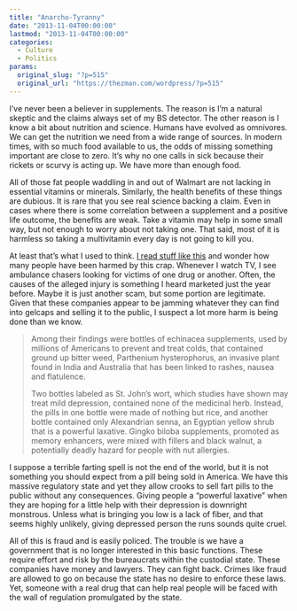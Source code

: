 ```yaml
---
title: "Anarcho-Tyranny"
date: "2013-11-04T00:00:00"
lastmod: "2013-11-04T00:00:00"
categories:
  - Culture
  - Politics
params:
  original_slug: "?p=515"
  original_url: "https://thezman.com/wordpress/?p=515"
---
```


I’ve never been a believer in supplements. The reason is I’m a natural
skeptic and the claims always set of my BS detector. The other reason is
I know a bit about nutrition and science. Humans have evolved as
omnivores. We can get the nutrition we need from a wide range of
sources. In modern times, with so much food available to us, the odds of
missing something important are close to zero. It’s why no one calls in
sick because their rickets or scurvy is acting up. We have more than
enough food.

All of those fat people waddling in and out of Walmart are not lacking
in essential vitamins or minerals. Similarly, the health benefits of
these things are dubious. It is rare that you see real science backing a
claim. Even in cases where there is some correlation between a
supplement and a positive life outcome, the benefits are weak. Take a
vitamin may help in some small way, but not enough to worry about not
taking one. That said, most of it is harmless so taking a multivitamin
every day is not going to kill you.

At least that’s what I used to think. <a
href="http://www.nytimes.com/2013/11/05/science/herbal-supplements-are-often-not-what-they-seem.html?_r=0"
rel="noopener" target="_blank">I read stuff like this</a> and wonder how
many people have been harmed by this crap. Whenever I watch TV, I see
ambulance chasers looking for victims of one drug or another. Often, the
causes of the alleged injury is something I heard marketed just the year
before. Maybe it is just another scam, but some portion are legitimate.
Given that these companies appear to be jamming whatever they can find
into gelcaps and selling it to the public, I suspect a lot more harm is
being done than we know.

> Among their findings were bottles of echinacea supplements, used by
> millions of Americans to prevent and treat colds, that contained
> ground up bitter weed, Parthenium hysterophorus, an invasive plant
> found in India and Australia that has been linked to rashes, nausea
> and flatulence.
>
> Two bottles labeled as St. John’s wort, which studies have shown may
> treat mild depression, contained none of the medicinal herb. Instead,
> the pills in one bottle were made of nothing but rice, and another
> bottle contained only Alexandrian senna, an Egyptian yellow shrub that
> is a powerful laxative. Gingko biloba supplements, promoted as memory
> enhancers, were mixed with fillers and black walnut, a potentially
> deadly hazard for people with nut allergies.

I suppose a terrible farting spell is not the end of the world, but it
is not something you should expect from a pill being sold in America. We
have this massive regulatory state and yet they allow crooks to sell
fart pills to the public without any consequences. Giving people a
“powerful laxative” when they are hoping for a little help with their
depression is downright monstrous. Unless what is bringing you low is a
lack of fiber, and that seems highly unlikely, giving depressed person
the runs sounds quite cruel.

All of this is fraud and is easily policed. The trouble is we have a
government that is no longer interested in this basic functions. These
require effort and risk by the bureaucrats within the custodial state.
These companies have money and lawyers. They can fight back. Crimes like
fraud are allowed to go on because the state has no desire to enforce
these laws. Yet, someone with a real drug that can help real people will
be faced with the wall of regulation promulgated by the state.
